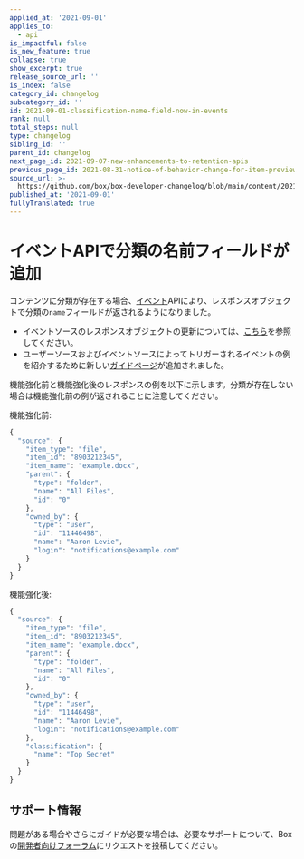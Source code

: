 ```yaml
---
applied_at: '2021-09-01'
applies_to:
  - api
is_impactful: false
is_new_feature: true
collapse: true
show_excerpt: true
release_source_url: ''
is_index: false
category_id: changelog
subcategory_id: ''
id: 2021-09-01-classification-name-field-now-in-events
rank: null
total_steps: null
type: changelog
sibling_id: ''
parent_id: changelog
next_page_id: 2021-09-07-new-enhancements-to-retention-apis
previous_page_id: 2021-08-31-notice-of-behavior-change-for-item-preview-events
source_url: >-
  https://github.com/box/box-developer-changelog/blob/main/content/2021/09-01-classification-name-field-now-in-events.md
published_at: '2021-09-01'
fullyTranslated: true
---
```

# イベントAPIで分類の名前フィールドが追加

コンテンツに分類が存在する場合、[イベント][events]APIにより、レスポンスオブジェクトで分類の`name`フィールドが返されるようになりました。

<!-- more -->

* イベントソースのレスポンスオブジェクトの更新については、[こちら][event-source]を参照してください。
* ユーザーソースおよびイベントソースによってトリガーされるイベントの例を紹介するために新しい[ガイドページ][event-triggers]が追加されました。

機能強化前と機能強化後のレスポンスの例を以下に示します。分類が存在しない場合は機能強化前の例が返されることに注意してください。

機能強化前:

```js
{
  "source": {
    "item_type": "file",
    "item_id": "8903212345",
    "item_name": "example.docx",
    "parent": {
      "type": "folder",
      "name": "All Files",
      "id": "0"
    },
    "owned_by": {
      "type": "user",
      "id": "11446498",
      "name": "Aaron Levie",
      "login": "notifications@example.com"
    }
  }
}
```

機能強化後:

```js
{
  "source": {
    "item_type": "file",
    "item_id": "8903212345",
    "item_name": "example.docx",
    "parent": {
      "type": "folder",
      "name": "All Files",
      "id": "0"
    },
    "owned_by": {
      "type": "user",
      "id": "11446498",
      "name": "Aaron Levie",
      "login": "notifications@example.com"
    },
    "classification": {
      "name": "Top Secret"
    }
  }
}
```

## サポート情報

問題がある場合やさらにガイドが必要な場合は、必要なサポートについて、Boxの[開発者向けフォーラム][forum]にリクエストを投稿してください。

[forum]: https://support.box.com/hc/en-us/community/topics/360001932973-Platform-and-Developer-Forum

[events]: e://get-events/

[event-source]: e://resources/event-source/

[event-triggers]: g://events/event-triggers/
